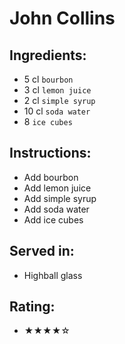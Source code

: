 # John Collins

## Ingredients:
- 5 cl `bourbon`
- 3 cl `lemon juice`
- 2 cl `simple syrup`
- 10 cl `soda water`
- 8 `ice cubes`

## Instructions:
- Add bourbon
- Add lemon juice
- Add simple syrup
- Add soda water
- Add ice cubes

## Served in:
- Highball glass

## Rating:
- ★★★★☆
